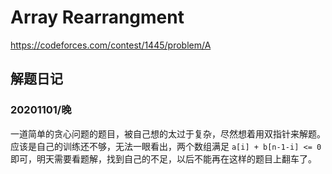 # Array Rearrangment

https://codeforces.com/contest/1445/problem/A

## 解题日记
### 20201101/晚
一道简单的贪心问题的题目，被自己想的太过于复杂，尽然想着用双指针来解题。
应该是自己的训练还不够，无法一眼看出，两个数组满足 `a[i] + b[n-1-i] <= 0` 即可，明天需要看题解，找到自己的不足，以后不能再在这样的题目上翻车了。